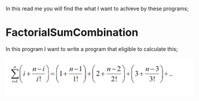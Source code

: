 In this read me you will find the what I want to achieve by these programs;
<h1>FactorialSumCombination</h1>
<p>In this program I want to write a program that eligible to calculate this;</p>
<img src="https://github.com/musatoktas/My-Pascal-Works/blob/master/AdvanceCalculations/img/factsumcom.png">
